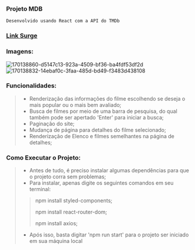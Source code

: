 ### Projeto MDB
    Desenvolvido usando React com a API do TMDb

### [Link Surge](http://flippant-tent.surge.sh/)

### Imagens:
![170138860-d5147c13-923a-4509-bf36-ba4fdf53df2d](https://user-images.githubusercontent.com/94694624/175791545-7764aa23-6e7a-4b90-bd6a-272e3106fe24.png)
![170138832-14ebaf0c-3faa-485d-bd49-f3483d438108](https://user-images.githubusercontent.com/94694624/175791551-955aea61-972f-4f94-9673-58e6a95ce56b.png)


### Funcionalidades:
> - Renderização das informações do filme escolhendo se deseja o mais popular ou o mais bem avaliado;
> - Busca de filmes por meio de uma barra de pesquisa, do qual também pode ser apertado 'Enter' para iniciar a busca;
> - Paginação do site;
> - Mudança de página para detalhes do filme selecionado;
> - Renderização de Elenco e filmes semelhantes na página de detalhes;

### Como Executar o Projeto:
> - Antes de tudo, é preciso instalar algumas dependências para que o projeto corra sem problemas;
> - Para instalar, apenas digite os seguintes comandos em seu terminal:
>
>> npm install styled-components;
>>
>> npm install react-router-dom;
>> 
>> npm install axios;
>
> - Após isso, basta digitar 'npm run start' para o projeto ser iniciado em sua máquina local
